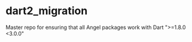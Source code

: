 # dart2_migration
Master repo for ensuring that all Angel packages work with Dart ">=1.8.0 &lt;3.0.0"
